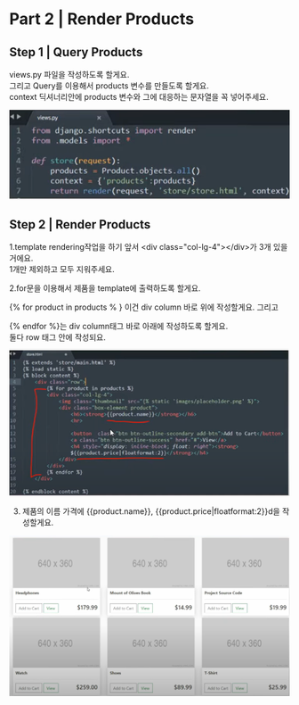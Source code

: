# Part 2 \| Render Products

## Step 1 \| Query Products

views.py 파일을 작성하도록 할게요.   
그리고 Query를 이용해서 products 변수를 만들도록 할게요.   
context 딕셔너리안에 products 변수와 그에 대응하는 문자열을 꼭 넣어주세요.

![](../../../../.gitbook/assets/image%20%28419%29.png)

## Step 2 \| Render Products

1.template rendering작업을 하기 앞서 &lt;div class="col-lg-4"&gt;&lt;/div&gt;가 3개 있을 거에요.   
1개만 제외하고 모두 지워주세요.



2.for문을 이용해서 제품을 template에 출력하도록 할게요. 

{% for product in products % } 이건 div column 바로 위에 작성할게요. 그리고 

{% endfor %}는 div column태그 바로 아래에 작성하도록 할게요.   
둘다 row 태그 안에 작성되요. 

![](../../../../.gitbook/assets/image%20%28485%29.png)

3. 제품의 이름 가격에 {{product.name}}, {{product.price\|floatformat:2}}d을 작성할게요. 

![](../../../../.gitbook/assets/image%20%28469%29.png)








